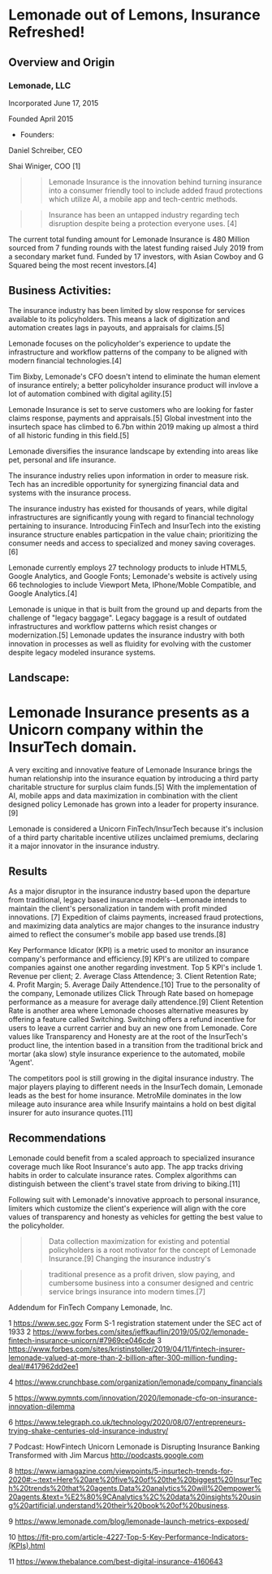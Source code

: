 # Lemonade out of Lemons, Insurance Refreshed!

## Overview and Origin

### Lemonade, LLC

  Incorporated June 17, 2015
  
  Founded April 2015
 
  
  * Founders:
 
 Daniel Schreiber, CEO
  
 Shai Winiger, COO [1]



>> Lemonade Insurance is the innovation behind turning insurance into a consumer friendly tool to include added fraud protections which utilize AI, a mobile app and tech-centric methods.

>> Insurance has been an untapped industry regarding tech disruption despite being a protection everyone uses. [4]


The current total funding amount for Lemonade Insurance is 480 Million sourced from 7 funding rounds with the latest funding raised July 2019 from a secondary market fund. Funded by 17 investors, with Asian Cowboy and G Squared being the most recent investors.[4]

## Business Activities:


The insurance industry has been limited by slow response for services available to its policyholders. This means a lack of digitization and automation creates lags in payouts, and appraisals for claims.[5]

Lemonade focuses on the policyholder's experience to update the infrastructure and workflow patterns of the company to be aligned with modern financial technologies.[4]

Tim Bixby, Lemonade's CFO doesn't intend to eliminate the human element of insurance entirely; a better policyholder insurance product will invlove a lot of automation combined with digital agility.[5]


Lemonade Insurance is set to serve customers who are looking for faster claims response, payments and appraisals.[5] Global investment into the insurtech space has climbed to 6.7bn within 2019  making up almost a third of all historic funding in this field.[5]

Lemonade diversifies the insurance landscape by extending into areas like pet, personal and life insurance.

The insurance industry relies upon information in order to measure risk. Tech has an incredible opportunity for synergizing financial data and systems with the insurance process.



The insurance industry has existed for thousands of years, while  digital infrastructures are significantly young with regard to financial technology  pertaining to insurance. Introducing FinTech and InsurTech into the existing insurance structure enables particpation in the value chain; prioritizing the consumer needs and access to specialized and money saving coverages.[6]

Lemonade currently employs 27 technology products to inlude HTML5, Google Analytics, and Google Fonts; Lemonade's website is actively using 66 technologies to include Viewport Meta, IPhone/Moble Compatible, and Google Analytics.[4]

Lemonade is unique in that is built from the ground up and departs from the challenge of "legacy baggage". Legacy baggage is a result of outdated infrastructures and workflow patterns which resist changes or modernization.[5] Lemonade updates the insurance industry with both innovation in processes as well as fluidity for evolving with the customer despite legacy modeled insurance systems.

## Landscape:


 # Lemonade Insurance presents as a Unicorn company within the InsurTech domain.  


A very exciting and innovative feature of Lemonade Insurance brings the human relationship into the insurance equation by introducing a third party charitable structure for surplus claim funds.[5]  With the implementation of AI, mobile apps and data maximization in combination with the client designed policy Lemonade has grown into a leader for property insurance.[9]


Lemonade is considered a Unicorn FinTech/InsurTech because it's inclusion of a third party charitable incentive utilizes unclaimed premiums, declaring it a major innovator in the insurance industry. 

## Results


As a major disruptor in the insurance industry based upon the departure from traditional, legacy based insurance models--Lemonade intends to maintain the client's personalization in tandem with profit minded innovations. [7] Expedition of claims payments, increased fraud protections, and maximizing data analytics are major changes to the insurance industry aimed to reflect the consumer's mobile app based use trends.[8]

Key Performance Idicator (KPI) is a metric used to monitor an insurance company's performance and efficiency.[9] KPI's are utilized to compare companies against one another regarding investment. Top 5 KPI's include 1. Revenue per client; 2. Average Class Attendence; 3. Client Retention Rate; 4. Profit Margin; 5. Average Daily Attendence.[10] True to the personality of the company, Lemonade utilizes Click Through Rate based on homepage performance as a measure for average daily attendence.[9] Client Retention Rate is another area where Lemonade chooses alternative measures by offering a feature called Switching. Switching offers a refund incentive for users to leave a current carrier and buy an new one from Lemonade. Core values like Transparency and Honesty are at the root of the InsurTech's product line, the intention based in a transition from the traditional brick and mortar (aka slow) style insurance experience to the automated, mobile 'Agent'.


The competitors pool is still growing in the digital insurance industry. The major players playing to different needs in the InsurTech domain, Lemonade leads as the best for home insurance. MetroMile dominates in the low mileage auto insurance area while Insurify maintains a hold on best digital insurer for auto insurance quotes.[11]


## Recommendations


Lemonade could benefit from a scaled approach to specialized insurance coverage much like Root Insurance's auto app. The app tracks driving habits in order to calculate insurance rates. Complex algorithms can distinguish between the client's travel state from driving to biking.[11]


Following suit with Lemonade's innovative approach to personal insurance, limiters which customize the client's experience will align with the core values of transparency and honesty as vehicles for getting the best value to the policyholder.



>> Data collection maximization for existing and potential policyholders is a root motivator for the concept of Lemonade Insurance.[9] Changing the insurance industry's 

>> traditional presence as a profit driven, slow paying, and cumbersome business into a consumer designed and centric service brings insurance into modern times.[7]



Addendum for FinTech Company Lemonade, Inc.

1 https://www.sec.gov
Form S-1 registration statement under the SEC act of 1933
2 https://www.forbes.com/sites/jeffkauflin/2019/05/02/lemonade-fintech-insurance-unicorn/#7969ce046cde
3 https://www.forbes.com/sites/kristinstoller/2019/04/11/fintech-insurer-lemonade-valued-at-more-than-2-billion-after-300-million-funding-deal/#417962dd2ee1

4 https://www.crunchbase.com/organization/lemonade/company_financials

5 https://www.pymnts.com/innovation/2020/lemonade-cfo-on-insurance-innovation-dilemma

6 https://www.telegraph.co.uk/technology/2020/08/07/entrepreneurs-trying-shake-centuries-old-insurance-industry/

7 Podcast: HowFintech Unicorn Lemonade is Disrupting Insurance
Banking Transformed with Jim Marcus http://podcasts.google.com

8 https://www.iamagazine.com/viewpoints/5-insurtech-trends-for-2020#:~:text=Here%20are%20five%20of%20the%20biggest%20InsurTech%20trends%20that%20agents,Data%20analytics%20will%20empower%20agents.&text=%E2%80%9CAnalytics%2C%20data%20insights%20using%20artificial,understand%20their%20book%20of%20business.

9 https://www.lemonade.com/blog/lemonade-launch-metrics-exposed/

10 https://fit-pro.com/article-4227-Top-5-Key-Performance-Indicators-(KPIs).html

11 https://www.thebalance.com/best-digital-insurance-4160643



